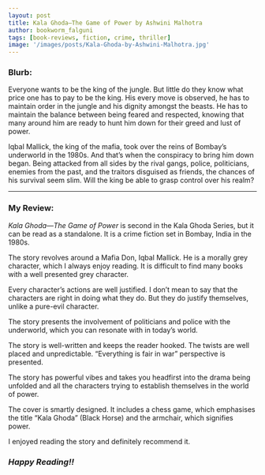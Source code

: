 ```yaml
---
layout: post
title: Kala Ghoda—The Game of Power by Ashwini Malhotra
author: bookworm_falguni
tags: [book-reviews, fiction, crime, thriller]
image: '/images/posts/Kala-Ghoda-by-Ashwini-Malhotra.jpg'
---
```


### **Blurb:**
Everyone wants to be the king of the jungle. But little do they know what price one has to pay to be the king. His every move is observed, he has to maintain order in the jungle and his dignity amongst the beasts. He has to maintain the balance between being feared and respected, knowing that many around him are ready to hunt him down for their greed and lust of power.

Iqbal Mallick, the king of the mafia, took over the reins of Bombay’s underworld in the 1980s. And that’s when the conspiracy to bring him down began. Being attacked from all sides by the rival gangs, police, politicians, enemies from the past, and the traitors disguised as friends, the chances of his survival seem slim. Will the king be able to grasp control over his realm?

___
### **My Review:**
*Kala Ghoda—The Game of Power* is second in the Kala Ghoda Series, but it can be read as a standalone. It is a crime fiction set in Bombay, India in the 1980s.

The story revolves around a Mafia Don, Iqbal Mallick. He is a morally grey character, which I always enjoy reading. It is difficult to find many books with a well presented grey character. 

Every character’s actions are well justified. I don’t mean to say that the characters are right in doing what they do. But they do justify themselves, unlike a pure-evil character.

The story presents the involvement of politicians and police with the underworld, which you can resonate with in today’s world.

The story is well-written and keeps the reader hooked. The twists are well placed and unpredictable. “Everything is fair in war” perspective is presented.

The story has powerful vibes and takes you headfirst into the drama being unfolded and all the characters trying to establish themselves in the world of power.

The cover is smartly designed. It includes a chess game, which emphasises the title “Kala Ghoda” (Black Horse) and the armchair, which signifies power. 

I enjoyed reading the story and definitely recommend it.

### ***Happy Reading!!***
